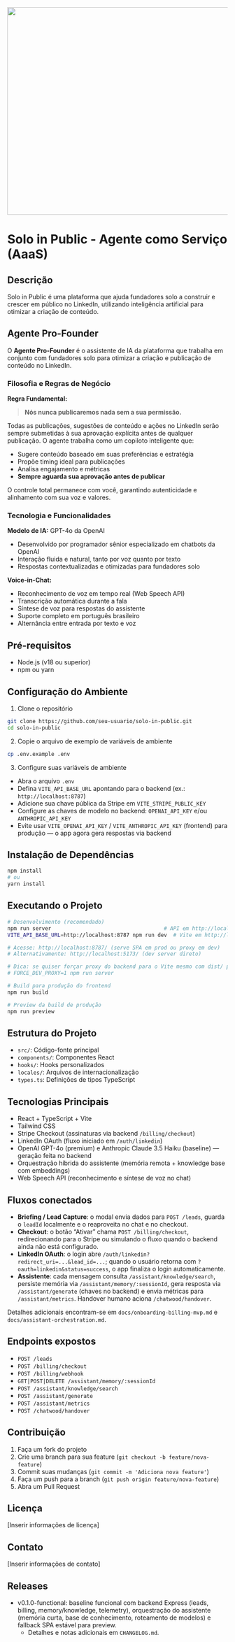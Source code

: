 <div align="center">
<img width="1200" height="475" alt="GHBanner" src="https://github.com/user-attachments/assets/0aa67016-6eaf-458a-adb2-6e31a0763ed6" />
</div>

# Solo in Public - Agente como Serviço (AaaS)

## Descrição
Solo in Public é uma plataforma que ajuda fundadores solo a construir e crescer em público no LinkedIn, utilizando inteligência artificial para otimizar a criação de conteúdo.

## Agente Pro-Founder

O **Agente Pro-Founder** é o assistente de IA da plataforma que trabalha em conjunto com fundadores solo para otimizar a criação e publicação de conteúdo no LinkedIn.

### Filosofia e Regras de Negócio

**Regra Fundamental:**
> **Nós nunca publicaremos nada sem a sua permissão.**

Todas as publicações, sugestões de conteúdo e ações no LinkedIn serão sempre submetidas à sua aprovação explícita antes de qualquer publicação. O agente trabalha como um copiloto inteligente que:

- Sugere conteúdo baseado em suas preferências e estratégia
- Propõe timing ideal para publicações
- Analisa engajamento e métricas
- **Sempre aguarda sua aprovação antes de publicar**

O controle total permanece com você, garantindo autenticidade e alinhamento com sua voz e valores.

### Tecnologia e Funcionalidades

**Modelo de IA:** GPT-4o da OpenAI
- Desenvolvido por programador sênior especializado em chatbots da OpenAI
- Interação fluida e natural, tanto por voz quanto por texto
- Respostas contextualizadas e otimizadas para fundadores solo

**Voice-in-Chat:**
- Reconhecimento de voz em tempo real (Web Speech API)
- Transcrição automática durante a fala
- Síntese de voz para respostas do assistente
- Suporte completo em português brasileiro
- Alternância entre entrada por texto e voz

## Pré-requisitos
- Node.js (v18 ou superior)
- npm ou yarn

## Configuração do Ambiente

1. Clone o repositório
```bash
git clone https://github.com/seu-usuario/solo-in-public.git
cd solo-in-public
```

2. Copie o arquivo de exemplo de variáveis de ambiente
```bash
cp .env.example .env
```

3. Configure suas variáveis de ambiente
- Abra o arquivo `.env`
- Defina `VITE_API_BASE_URL` apontando para o backend (ex.: `http://localhost:8787`)
- Adicione sua chave pública da Stripe em `VITE_STRIPE_PUBLIC_KEY`
- Configure as chaves de modelo no backend: `OPENAI_API_KEY` e/ou `ANTHROPIC_API_KEY`
- Evite usar `VITE_OPENAI_API_KEY` / `VITE_ANTHROPIC_API_KEY` (frontend) para produção — o app agora gera respostas via backend

## Instalação de Dependências
```bash
npm install
# ou
yarn install
```

## Executando o Projeto
```bash
# Desenvolvimento (recomendado)
npm run server                                    # API em http://localhost:8787
VITE_API_BASE_URL=http://localhost:8787 npm run dev  # Vite em http://localhost:5173

# Acesse: http://localhost:8787/ (serve SPA em prod ou proxy em dev)
# Alternativamente: http://localhost:5173/ (dev server direto)

# Dica: se quiser forçar proxy do backend para o Vite mesmo com dist/ presente:
# FORCE_DEV_PROXY=1 npm run server

# Build para produção do frontend
npm run build

# Preview da build de produção
npm run preview
```

## Estrutura do Projeto
- `src/`: Código-fonte principal
- `components/`: Componentes React
- `hooks/`: Hooks personalizados
- `locales/`: Arquivos de internacionalização
- `types.ts`: Definições de tipos TypeScript

## Tecnologias Principais
- React + TypeScript + Vite
- Tailwind CSS
- Stripe Checkout (assinaturas via backend `/billing/checkout`)
- LinkedIn OAuth (fluxo iniciado em `/auth/linkedin`)
- OpenAI GPT-4o (premium) e Anthropic Claude 3.5 Haiku (baseline) — geração feita no backend
- Orquestração híbrida do assistente (memória remota + knowledge base com embeddings)
- Web Speech API (reconhecimento e síntese de voz no chat)

## Fluxos conectados
- **Briefing / Lead Capture**: o modal envia dados para `POST /leads`, guarda o `leadId` localmente e o reaproveita no chat e no checkout.
- **Checkout**: o botão “Ativar” chama `POST /billing/checkout`, redirecionando para o Stripe ou simulando o fluxo quando o backend ainda não está configurado.
- **LinkedIn OAuth**: o login abre `/auth/linkedin?redirect_uri=...&lead_id=...`; quando o usuário retorna com `?oauth=linkedin&status=success`, o app finaliza o login automaticamente.
- **Assistente**: cada mensagem consulta `/assistant/knowledge/search`, persiste memória via `/assistant/memory/:sessionId`, gera resposta via `/assistant/generate` (chaves no backend) e envia métricas para `/assistant/metrics`. Handover humano aciona `/chatwood/handover`.

Detalhes adicionais encontram-se em `docs/onboarding-billing-mvp.md` e `docs/assistant-orchestration.md`.

## Endpoints expostos
- `POST /leads`
- `POST /billing/checkout`
- `POST /billing/webhook`
- `GET|POST|DELETE /assistant/memory/:sessionId`
- `POST /assistant/knowledge/search`
- `POST /assistant/generate`
- `POST /assistant/metrics`
- `POST /chatwood/handover`

## Contribuição
1. Faça um fork do projeto
2. Crie uma branch para sua feature (`git checkout -b feature/nova-feature`)
3. Commit suas mudanças (`git commit -m 'Adiciona nova feature'`)
4. Faça um push para a branch (`git push origin feature/nova-feature`)
5. Abra um Pull Request

## Licença
[Inserir informações de licença]

## Contato
[Inserir informações de contato]

## Releases
- v0.1.0-functional: baseline funcional com backend Express (leads, billing, memory/knowledge, telemetry), orquestração do assistente (memória curta, base de conhecimento, roteamento de modelos) e fallback SPA estável para preview.
  - Detalhes e notas adicionais em `CHANGELOG.md`.
